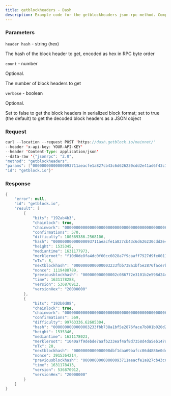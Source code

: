 ```yaml
---
title: getblockheaders - Dash
description: Example code for the getblockheaders json-rpc method. Сomplete guide on how to use getblockheaders json-rpc in GetBlock.io Web3 documentation.
---
```


### Parameters


`header hash` - string (hex)

The hash of the block header to get, encoded as hex in RPC byte order

`count` - number

Optional.

The number of block headers to get

`verbose` - boolean

Optional.

Set to false to get the block headers in serialized block format; set to
true (the default) to get the decoded block headers as a JSON object

### Request

``` java
curl --location --request POST 'https://dash.getblock.io/mainnet/' 
--header 'x-api-key: YOUR-API-KEY' 
--header 'Content-Type: application/json' 
--data-raw '{"jsonrpc": "2.0",
"method": "getblockheaders",
"params": ["00000000000000093711aeacfe1a827cb43c6d626230cdd2e41ad6f43c1e79d3", 2, true],
"id": "getblock.io"}'
```

###  Response

``` java
{
    "error": null,
    "id": "getblock.io",
    "result": [
        {
            "bits": "192ab4b3",
            "chainlock": true,
            "chainwork": "000000000000000000000000000000000000000000006150154939c35ffff276",
            "confirmations": 570,
            "difficulty": 100569386.2568106,
            "hash": "00000000000000093711aeacfe1a827cb43c6d626230cdd2e41ad6f43c1e79d3",
            "height": 1535345,
            "mediantime": 1631177973,
            "merkleroot": "f10d0de8fa4dc0f60cc6028a7f9caaff7927d9fe00114d8211e1527e557fdced",
            "nTx": 8,
            "nextblockhash": "0000000000000003233fbb738a1bf5e2876face7b801b020d276b9c6c3967c67",
            "nonce": 1119488789,
            "previousblockhash": "000000000000002c086772e3101b2e598d244e20b73211d1dd86c59584dc4407",
            "time": 1631178288,
            "version": 536870912,
            "versionHex": "20000000"
        },
        {
            "bits": "192b0d08",
            "chainlock": true,
            "chainwork": "0000000000000000000000000000000000000000000061501b3b843e4abfe01c",
            "confirmations": 569,
            "difficulty": 99763336.62605304,
            "hash": "0000000000000003233fbb738a1bf5e2876face7b801b020d276b9c6c3967c67",
            "height": 1535346,
            "mediantime": 1631178023,
            "merkleroot": "1040a7f9debde7aafb233eaf4af8d7358d4da5eb147d64ce1a146d293b945466",
            "nTx": 20,
            "nextblockhash": "0000000000000008dbf1daa69bafcc06d4886e0dcf4ab72cbb05574250ac4b9b",
            "nonce": 3915364214,
            "previousblockhash": "00000000000000093711aeacfe1a827cb43c6d626230cdd2e41ad6f43c1e79d3",
            "time": 1631178413,
            "version": 536870912,
            "versionHex": "20000000"
        }
    ]
}
```

